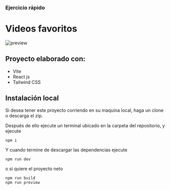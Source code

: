 
### Ejercicio rápido
# Videos favoritos

![preview](https://i.imgur.com/02rGc1W.png)

## Proyecto elaborado con:
- Vite
- React js
- Tailwind CSS

## Instalación local
Si desea tener este proyecto corriendo en su maquina local, haga un clone o descarga el zip.

Después de ello ejecute un terminal ubicado en la carpeta del repositorio, y ejecute

```
npm i
```

Y cuando termine de descargar las dependencias ejecute

```
npm run dev
```
o si quiere el proyecto neto

```
npm run build
npm run preview
```

